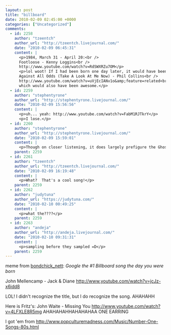 ```yaml
---
layout: post
title: "billboard"
date: 2010-02-09 02:45:00 +0000
categories: ["Uncategorized"]
comments:
  - id: 2258
    author: "tzeentch"
    author_url: "http://tzeentch.livejournal.com/"
    date: "2010-02-09 06:45:31"
    content: |
      <p>1984, March 31 - April 20:<br />
      Footloose - Kenny Loggins<br />
      http://www.youtube.com/watch?v=RdSWXRZu7OM</p>
      <p>lol woot! If I had been born one day later, it would have been<br />
      Against All Odds (Take A Look At Me Now) - Phil Collins<br />
      http://www.youtube.com/watch?v=uVjEcIANv1o&amp;feature=related<br />
      which would also have been awesome.</p>
  - id: 2259
    author: "stephentyrone"
    author_url: "http://stephentyrone.livejournal.com/"
    date: "2010-02-09 15:56:56"
    content: |
      <p>uh... yeah: http://www.youtube.com/watch?v=FabM1RJTkrY</p>
      <p>I lose.</p>
  - id: 2260
    author: "stephentyrone"
    author_url: "http://stephentyrone.livejournal.com/"
    date: "2010-02-09 15:59:01"
    content: |
      <p>Though on closer listening, it does largely prefigure the Ghostbusters theme song, which is awesome.</p>
    parent: 2259
  - id: 2261
    author: "tzeentch"
    author_url: "http://tzeentch.livejournal.com/"
    date: "2010-02-09 16:19:48"
    content: |
      <p>What?  That's a cool song!</p>
    parent: 2259
  - id: 2262
    author: "judytuna"
    author_url: "https://judytuna.com/"
    date: "2010-02-10 00:49:25"
    content: |
      <p>what the????</p>
    parent: 2259
  - id: 2263
    author: "andeja"
    author_url: "http://andeja.livejournal.com/"
    date: "2010-02-10 09:31:31"
    content: |
      <p>sampling before they sampled =D</p>
    parent: 2259
---
```


meme from [bondchick_nett](http://bondchick_nett.livejournal.com/): *Google the #1 Billboard song the day you were born*

John Mellencamp - Jack & Diane
http://www.youtube.com/watch?v=jcJz-x6idd8

LOL! I didn't recognize the title, but I do recognize the song. AHAHAHH

Here is Fritz's: John Waite - Missing You
http://www.youtube.com/watch?v=4LFXLE8R5mg
AHAHAHAHHAHAHAHAA ONE EARRING

I got 'em from http://www.popculturemadness.com/Music/Number-One-Songs-80s.html